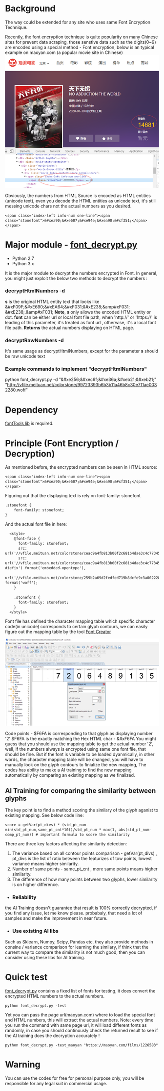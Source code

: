 # Background
The way could be extended for any site who uses same Font Encryption Technique.

Recently, the font encryption technique is quite popularity on many Chinese sites for prevent data scraping, those senstive data such as the digits(0~9) are encoded
using a special method - Font encryption, below is an typical example on maoyan.com (a popular movie site in Chinese)
![Maoyan.com - Font encryption](maoyan_font_screenshot.png)

Obviously, the numbers from HTML Source is encoded as HTML entities (unicode text), even you decode the HTML entities as unicode text, it's still messing unicode chars not the actual numbers as you desired.
```
<span class="index-left info-num one-line"><span class="stonefont">&#xea90;&#xe607;&#xe94e;&#xea90;&#xf351;</span></span>
```

# Major module - [font_decrypt.py](font_decrypt.py)
- Python 2.7
- Python 3.x

It is the major module to decrypt the numbers encrypted in Font. 
In general, you might just exploit the below two methods to decrypt the numbers :
### decryptHtmlNumbers -d
**s** is the original HTML entity text that looks like 
&amp;#xF09F;&amp;#xE690;&amp;#xEA64;&amp;#xF031;&amp;#xE238;&amp#xF031;
&amp;#xE238;.&amp#xF031;
**Note**, **s** only allows the encoded HTML entity or dot.
**font** can be either url or local font file path, when 'http://' or 'https://' is leading of this parameter, it's treated as font url ,
otherwise, it's a local font file path.
**Returns** the actual numbers displaying on HTML page.

### decryptRawNumbers -d 
It's same usage as decryptHtmlNumbers, except for the parameter **s** should be raw unicode text

### Example commands to implement "decryptHtmlNumbers"
python font_decrypt.py -d "&amp;#xe256;&amp;#xec6f;&amp;#xe36a;&amp;#xeb21;&amp;#xeb21;" "http://vfile.meituan.net/colorstone/99723393b6b3b11a46b8c30e711ae0032280.woff"

# Dependency
[fontTools lib](https://github.com/fonttools/fonttools) is required.

# Principle (Font Encryption / Decryption)
As mentioned before, the encrypted numbers can be seen in HTML source:
```
<span class="index-left info-num one-line"><span class="stonefont">&#xea90;&#xe607;&#xe94e;&#xea90;&#xf351;</span></span>
```
Figuring out that the displaying text is rely on font-family: stonefont
```
.stonefont {
    font-family: stonefont;
}
```
And the actual font file in here:
```
  <style>
    @font-face {
      font-family: stonefont;
      src: url('//vfile.meituan.net/colorstone/ceac9a4fb813b00f2c681b4dae3c4c773456.eot');
      src: url('//vfile.meituan.net/colorstone/ceac9a4fb813b00f2c681b4dae3c4c773456.eot?#iefix') format('embedded-opentype'),
           url('//vfile.meituan.net/colorstone/259b2a69d2fedfed719b8dcfe9c3a0022284.woff') format('woff');
    }

    .stonefont {
      font-family: stonefont;
    }
  </style>
```
Font file has defined the character mapping table which specific character code(in unicode) corresponds to certain glyph contours,
we can easily figure out the mapping table by the tool [Font Creator](https://www.high-logic.com/font-editor/fontcreator)

![Font creator - extracting the cmap table](font_creator.png)

Code points - $F6FA is corresponding to that glyph as displaying number '2' 
$F6FA is the exactly matching the Hex HTML char - &amp;#xF6FA
You might guess that you should use the mapping table to get the actual number '2', 
well, if the numbers always is encrypted using same one font file, that should be fine.
But if the font is variable to be loaded dyanmically, in other words, the character mapping table will be changed,
you will have to manually look on the glyph contours to finialize the new mapping, 
The codes has ability to make a AI training to find the new mapping automatically by comparing an existing mapping as we finalized.

## AI Training for comparing the similarity between glyphs
The key point is to find a method scoring the similary of the glyph aganist to existing mapping.
See below code line:
```
score = getVar(pt_divs) * (std_pt_num-min(std_pt_num,same_pt_cnt*10))/std_pt_num * max(1, abs(std_pt_num-comp_pt_num)) # important formula to score the similarity
```
There are three key factors affecting the similarity detection:

1. The variance based on all contour points comparison - getVar(pt_divs) , pt_divs is the list of ratio between the featurizes of tow points, lowest variance means higher similarity.
2. Number of same points - same_pt_cnt , more same points means higher similarity.
3. The difference of how many points between two glyphs, lower similarity is on higher difference.

  - ### Reliability
  the AI Training doesn't guarantee that result is 100% correctly decrypted, if you find any issue, let me know please. probabaly, that need a lot of samples and make the improvement in near future.
  - ### Use existing AI libs
  Such as Sklearn, Numpy, Scipy, Pandas etc. they also provide methods in consine / variance comparison for learning the similary, if think that the current way to compare the similarity is not much good, then you can consider using these libs for AI training.

# Quick test
[font_decrypt.py](font_decrypt.py) contains a fixed list of fonts for testing, it does convert the encrypted HTML numbers to the actual numbers.
```
python font_decrypt.py -test
```

Yet you can pass the page url(maoyan.com) where to load the special font and HTML numbers, this will extract the actual numbers.
Note: every time you run the command with same page url, it will load different fonts as randomly, in case you should continously check the returned result to see if the AI training does the decryption accurately !
```
python font_decrypt.py -test_maoyan "https://maoyan.com/films/1226583"
```

# Warning
You can use the codes for free for personal purpose only, you will be responsible for any legal suit in commercial usage.
